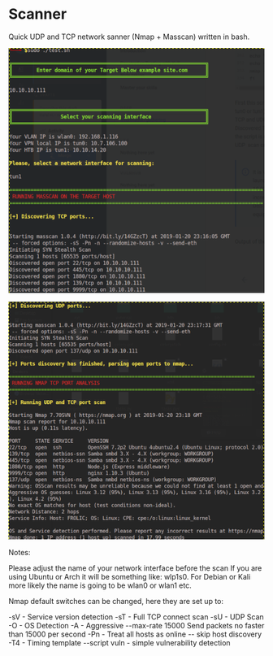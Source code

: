 # Scanner
Quick UDP and TCP network sanner (Nmap + Masscan) written in bash.

![Scanner](https://raw.githubusercontent.com/hackabean/Scanner/master/Screenshot_2019-05-14_09-10-38.png)

![Scanner](https://raw.githubusercontent.com/hackabean/Scanner/master/Screenshot_2019-05-14_09-12-55.png)

Notes:

Please adjust the name of your network interface before the scan If you are using Ubuntu or Arch it will be something like: wlp1s0.
For Debian or Kali more likely the name is going to be wlan0 or wlan1 etc.

Nmap default switches can be changed, here they are set up to:

-sV - Service version detection 
-sT - Full TCP connect scan
-sU - UDP Scan
-O  - OS Detection
-A  - Aggressive
--max-rate 15000 Send packets no faster than 15000 per second
-Pn - Treat all hosts as online -- skip host discovery
-T4 - Timing template
--script vuln - simple vulnerability detection
